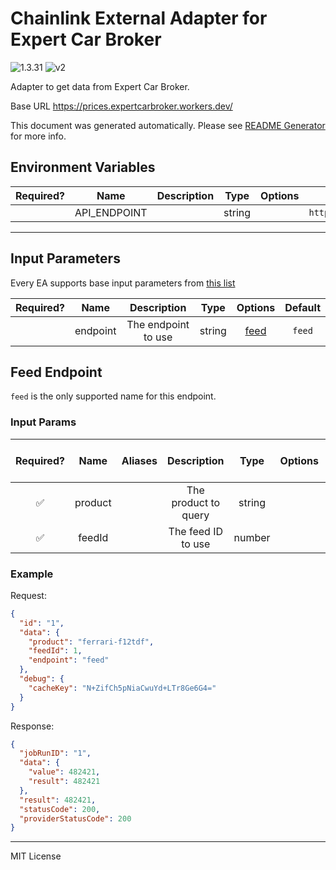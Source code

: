 # Chainlink External Adapter for Expert Car Broker

![1.3.31](https://img.shields.io/github/package-json/v/smartcontractkit/external-adapters-js?filename=packages/sources/expert-car-broker/package.json) ![v2](https://img.shields.io/badge/framework%20version-v2-blueviolet)

Adapter to get data from Expert Car Broker.

Base URL https://prices.expertcarbroker.workers.dev/

This document was generated automatically. Please see [README Generator](../../scripts#readme-generator) for more info.

## Environment Variables

| Required? |     Name     | Description |  Type  | Options |                    Default                    |
| :-------: | :----------: | :---------: | :----: | :-----: | :-------------------------------------------: |
|           | API_ENDPOINT |             | string |         | `https://prices.expertcarbroker.workers.dev/` |

---

## Input Parameters

Every EA supports base input parameters from [this list](../../core/bootstrap#base-input-parameters)

| Required? |   Name   |     Description     |  Type  |        Options         | Default |
| :-------: | :------: | :-----------------: | :----: | :--------------------: | :-----: |
|           | endpoint | The endpoint to use | string | [feed](#feed-endpoint) | `feed`  |

## Feed Endpoint

`feed` is the only supported name for this endpoint.

### Input Params

| Required? |  Name   | Aliases |     Description      |  Type  | Options | Default | Depends On | Not Valid With |
| :-------: | :-----: | :-----: | :------------------: | :----: | :-----: | :-----: | :--------: | :------------: |
|    ✅     | product |         | The product to query | string |         |         |            |                |
|    ✅     | feedId  |         |  The feed ID to use  | number |         |         |            |                |

### Example

Request:

```json
{
  "id": "1",
  "data": {
    "product": "ferrari-f12tdf",
    "feedId": 1,
    "endpoint": "feed"
  },
  "debug": {
    "cacheKey": "N+ZifCh5pNiaCwuYd+LTr8Ge6G4="
  }
}
```

Response:

```json
{
  "jobRunID": "1",
  "data": {
    "value": 482421,
    "result": 482421
  },
  "result": 482421,
  "statusCode": 200,
  "providerStatusCode": 200
}
```

---

MIT License
